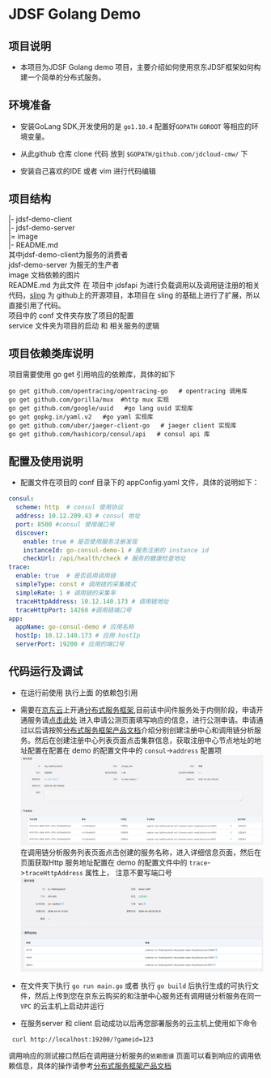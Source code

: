 # JDSF Golang Demo

## 项目说明

* 本项目为JDSF Golang demo 项目，主要介绍如何使用京东JDSF框架如何构建一个简单的分布式服务。

## 环境准备

* 安装GoLang SDK,开发使用的是 `go1.10.4` 配置好`GOPATH` `GOROOT` 等相应的环境变量。

* 从此github 仓库 clone 代码 放到 `$GOPATH/github.com/jdcloud-cmw/` 下

* 安装自己喜欢的IDE 或者 vim 进行代码编辑

## 项目结构

|- jdsf-demo-client  
|- jdsf-demo-server  
|= image  
|- README.md  
其中jdsf-demo-client为服务的消费者  
jdsf-demo-server 为服无的生产者  
image  文档依赖的图片  
README.md 为此文件
在 项目中 jdsfapi 为进行负载调用以及调用链注册的相关代码，[sling](https://github.com/dghubble/sling) 为 github上的开源项目，本项目在 sling 的基础上进行了扩展，所以直接引用了代码。  
项目中的 conf 文件夹存放了项目的配置  
service 文件夹为项目的启动 和 相关服务的逻辑

## 项目依赖类库说明

项目需要使用 go get 引用响应的依赖库，具体的如下

```shell
go get github.com/opentracing/opentracing-go   # opentracing 调用库
go get github.com/gorilla/mux  #http mux 实现  
go get github.com/google/uuid   #go lang uuid 实现库
go get gopkg.in/yaml.v2   #go yaml 实现库
go get github.com/uber/jaeger-client-go   # jaeger client 实现库
go get github.com/hashicorp/consul/api   # consul api 库
```

## 配置及使用说明

* 配置文件在项目的 conf 目录下的 appConfig.yaml 文件，具体的说明如下：  

```yaml
consul:
  scheme: http  # consul 使用协议
  address: 10.12.209.43 # consul 地址
  port: 8500 #consul 使用端口号
  discover:
    enable: true # 是否使用服务注册发现
    instanceId: go-consul-demo-1 # 服务注册的 instance id
    checkUrl: /api/health/check # 服务的健康检查地址
trace:
  enable: true  # 是否启用调用链
  simpleType: const # 调用链的采集模式
  simpleRate: 1 # 调用链的采集率
  traceHttpAddress: 10.12.140.173 # 调用链地址
  traceHttpPort: 14268 #调用链端口号
app:
  appName: go-consul-demo # 应用名称
  hostIp: 10.12.140.173 # 应用 hostIp
  serverPort: 19200 # 应用的端口号
```

## 代码运行及调试

* 在运行前使用 执行上面 的依赖包引用

* 需要在[京东云](https://www.jdcloud.com)上开通[分布式服务框架](https://www.jdcloud.com/cn/products/jd-distributed-service-framework),目前该中间件服务处于内侧阶段，申请开通服务请[点击此处](https://www.jdcloud.com/cn/public/testApply/jdsf) 进入申请公测页面填写响应的信息，进行公测申请。申请通过以后请按照[分布式服务框架产品文档](https://docs.jdcloud.com/cn/jd-distributed-service-framework/product-overview)介绍分别创建注册中心和调用链分析服务。然后在创建注册中心列表页面点击集群信息，获取注册中心节点地址的地址配置在配置在 demo 的配置文件中的  `consul`->`address` 配置项   ![注册中心详情](./image/registrydetail.jpg "注册中心详情")
  在调用链分析服务列表页面点击创建的服务名称，进入详细信息页面，然后在页面获取Http 服务地址配置在 demo 的配置文件中的 `trace`->`traceHttpAddress` 属性上， 注意不要写端口号  ![调用链分析服务详情](./image/tracedetail.png "调用链分析服务详情")

* 在文件夹下执行   `go run main.go` 或者 执行 `go build` 后执行生成的可执行文件，然后上传到您在京东云购买的和注册中心服务还有调用链分析服务在同一 `VPC` 的云主机上启动并运行

* 在服务server 和 client 启动成功以后再您部署服务的云主机上使用如下命令

```shell
 curl http://localhost:19200/?gameid=123
 ```

调用响应的测试接口然后在调用链分析服务的`依赖图谱` 页面可以看到响应的调用依赖信息，具体的操作请参考[分布式服务框架产品文档](https://docs.jdcloud.com/cn/jd-distributed-service-framework/product-overview)
